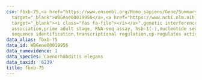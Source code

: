```yaml
---
csv: fbxb-75,<a href="https://www.ensembl.org/Homo_sapiens/Gene/Summary?db=core;g=WBGene00019956"
  target="_blank">WBGene00019956</a>,<a href="https://www.ncbi.nlm.nih.gov/pubmed/30894454"
  target="_blank"><i class="fas fa-file"></i></a>",genetic interference,functional
  association,prime adult stage, RNA-seq assay, hsb-1(-),nucleotide sequence identification,nucleotide
  sequence identification,transcriptional regulation,up-regulates activity
data_alias: fbxb-75
data_id: WBGene00019956
data_numevidence: 1
data_species: Caenorhabditis elegans
data_taxid: '6239'
title: fbxb-75
---
```

